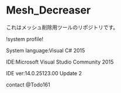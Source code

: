 # Mesh_Decreaser

これはメッシュ削除用ツールのリポジトリです。

!system profile!

System language:Visual C# 2015

IDE:Microsoft Visual Studio Community 2015

IDE ver:14.0.25123.00 Update 2

contact @Todo161
